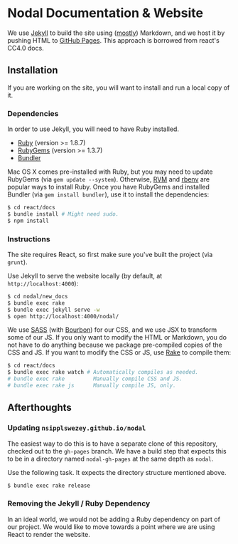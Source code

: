 # Nodal Documentation & Website

We use [Jekyll](http://jekyllrb.com/) to build the site using ([mostly](http://zpao.com/posts/adding-line-highlights-to-markdown-code-fences/)) Markdown, and we host it by pushing HTML to [GitHub Pages](http://pages.github.com/). This approach is borrowed from react's CC4.0 docs. 

## Installation

If you are working on the site, you will want to install and run a local copy of it.

### Dependencies

In order to use Jekyll, you will need to have Ruby installed.

 - [Ruby](http://www.ruby-lang.org/) (version >= 1.8.7)
 - [RubyGems](http://rubygems.org/) (version >= 1.3.7)
 - [Bundler](http://gembundler.com/)

Mac OS X comes pre-installed with Ruby, but you may need to update RubyGems (via `gem update --system`).
Otherwise, [RVM](https://rvm.io/) and [rbenv](https://github.com/sstephenson/rbenv) are popular ways to install Ruby.
Once you have RubyGems and installed Bundler (via `gem install bundler`), use it to install the dependencies:

```sh
$ cd react/docs
$ bundle install # Might need sudo.
$ npm install
```

### Instructions

The site requires React, so first make sure you've built the project (via `grunt`).

Use Jekyll to serve the website locally (by default, at `http://localhost:4000`):

```sh
$ cd nodal/new_docs
$ bundle exec rake
$ bundle exec jekyll serve -w
$ open http://localhost:4000/nodal/
```

We use [SASS](http://sass-lang.com/) (with [Bourbon](http://bourbon.io/)) for our CSS, and we use JSX to transform some of our JS.
If you only want to modify the HTML or Markdown, you do not have to do anything because we package pre-compiled copies of the CSS and JS.
If you want to modify the CSS or JS, use [Rake](http://rake.rubyforge.org/) to compile them:

```sh
$ cd react/docs
$ bundle exec rake watch # Automatically compiles as needed.
# bundle exec rake         Manually compile CSS and JS.
# bundle exec rake js      Manually compile JS, only.
```

## Afterthoughts

### Updating `nsipplswezey.github.io/nodal`

The easiest way to do this is to have a separate clone of this repository, checked out to the `gh-pages` branch. We have a build step that expects this to be in a directory named `nodal-gh-pages` at the same depth as `nodal`.

Use the following task.  It expects the directory structure mentioned above.

```sh
$ bundle exec rake release
```

### Removing the Jekyll / Ruby Dependency

In an ideal world, we would not be adding a Ruby dependency on part of our project. We would like to move towards a point where we are using React to render the website.
